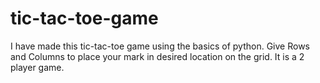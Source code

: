 # tic-tac-toe-game
I have made this tic-tac-toe game using the basics of python.
Give Rows and Columns to place your mark in desired location on the grid.
It is a 2 player game.

